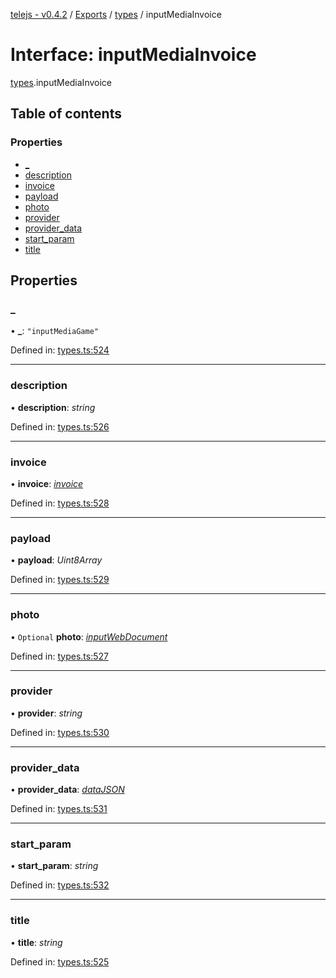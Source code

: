 [telejs - v0.4.2](../README.md) / [Exports](../modules.md) / [types](../modules/types.md) / inputMediaInvoice

# Interface: inputMediaInvoice

[types](../modules/types.md).inputMediaInvoice

## Table of contents

### Properties

- [\_](types.inputmediainvoice.md#_)
- [description](types.inputmediainvoice.md#description)
- [invoice](types.inputmediainvoice.md#invoice)
- [payload](types.inputmediainvoice.md#payload)
- [photo](types.inputmediainvoice.md#photo)
- [provider](types.inputmediainvoice.md#provider)
- [provider\_data](types.inputmediainvoice.md#provider_data)
- [start\_param](types.inputmediainvoice.md#start_param)
- [title](types.inputmediainvoice.md#title)

## Properties

### \_

• **\_**: ``"inputMediaGame"``

Defined in: [types.ts:524](https://github.com/telejs/telejs/blob/64a8dcf/src/types.ts#L524)

___

### description

• **description**: *string*

Defined in: [types.ts:526](https://github.com/telejs/telejs/blob/64a8dcf/src/types.ts#L526)

___

### invoice

• **invoice**: [*invoice*](types.invoice.md)

Defined in: [types.ts:528](https://github.com/telejs/telejs/blob/64a8dcf/src/types.ts#L528)

___

### payload

• **payload**: *Uint8Array*

Defined in: [types.ts:529](https://github.com/telejs/telejs/blob/64a8dcf/src/types.ts#L529)

___

### photo

• `Optional` **photo**: [*inputWebDocument*](types.inputwebdocument.md)

Defined in: [types.ts:527](https://github.com/telejs/telejs/blob/64a8dcf/src/types.ts#L527)

___

### provider

• **provider**: *string*

Defined in: [types.ts:530](https://github.com/telejs/telejs/blob/64a8dcf/src/types.ts#L530)

___

### provider\_data

• **provider\_data**: [*dataJSON*](types.datajson.md)

Defined in: [types.ts:531](https://github.com/telejs/telejs/blob/64a8dcf/src/types.ts#L531)

___

### start\_param

• **start\_param**: *string*

Defined in: [types.ts:532](https://github.com/telejs/telejs/blob/64a8dcf/src/types.ts#L532)

___

### title

• **title**: *string*

Defined in: [types.ts:525](https://github.com/telejs/telejs/blob/64a8dcf/src/types.ts#L525)
